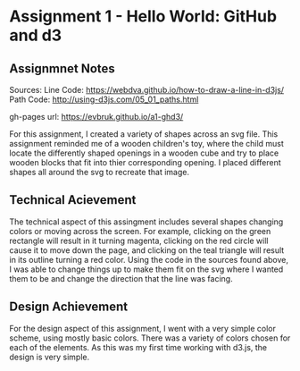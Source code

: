 Assignment 1 - Hello World: GitHub and d3  
===

Assignmnet Notes
---

Sources:
Line Code: https://webdva.github.io/how-to-draw-a-line-in-d3js/
Path Code: http://using-d3js.com/05_01_paths.html 

gh-pages url: https://evbruk.github.io/a1-ghd3/ 

For this assignment, I created a variety of shapes across an svg file. This assignment reminded me of a wooden children's toy, where the child must locate the differently shaped openings in a wooden cube and try to place wooden blocks that fit into thier corresponding opening. I placed different shapes all around the svg to recreate that image.

Technical Acievement 
---
The technical aspect of this assingment includes several shapes changing colors or moving across the screen. For example, clicking on the green rectangle will result in it turning magenta, clicking on the red circle will cause it to move down the page, and clicking on the teal triangle will result in its outline turning a red color. Using the code in the sources found above, I was able to change things up to make them fit on the svg where I wanted them to be and change the direction that the line was facing. 

Design Achievement
---
For the design aspect of this assignment, I went with a very simple color scheme, using mostly basic colors. There was a variety of colors chosen for each of the elements. As this was my first time working with d3.js, the design is very simple. 


